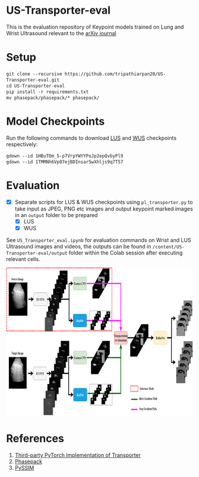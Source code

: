 # US-Transporter-eval

This is the evaluation repository of Keypoint models trained on Lung and Wrist Ultrasound relevant to the [arXiv journal](https://arxiv.org/abs/2109.06346 "arXiv link")

# Setup  
```
git clone --recursive https://github.com/tripathiarpan20/US-Transporter-eval.git
cd US-Transporter-eval
pip install -r requirements.txt
mv phasepack/phasepack/* phasepack/
```

# Model Checkpoints

Run the following commands to download [LUS](https://drive.google.com/file/d/1HBuTOm_5-p7VrpYWYYPoJp2epQvbyPl9/view) and [WUS](https://drive.google.com/file/d/1TMMNh6Vp07ejBDInsar5wXhljs9q7T57/view) checkpoints respectively:

```
gdown --id 1HBuTOm_5-p7VrpYWYYPoJp2epQvbyPl9
gdown --id 1TMMNh6Vp07ejBDInsar5wXhljs9q7T57
```

# Evaluation

- [X] Separate scripts for LUS & WUS checkpoints using `pl_transporter.py` to take input as JPEG, PNG etc images and output keypoint marked images in an `output` folder to be prepared
  - [X] LUS
  - [X] WUS  

See `US_Transporter_eval.ipynb` for evaluation commands on Wrist and LUS Ultrasound images and videos, the outputs can be found in `/content/US-Transporter-eval/output` folder within the Colab session after executing relevant cells.

<img src="Fig1_FullApproach.png" alt="Transporter" style="height:400px ; width:900px;"/>

# References  

1. [Third-party PyTorch Implementation of Transporter](https://github.com/ethanluoyc/transporter-pytorch)
2. [Phasepack](https://github.com/alimuldal/phasepack/tree/a7eaf26f4bd91b6cb7e3ac6cb93e9fd1c645e8de)
3. [PySSIM](https://github.com/jterrace/pyssim/tree/ff9bd90c3eb7525013ad46babf66b7cc78391e89)

